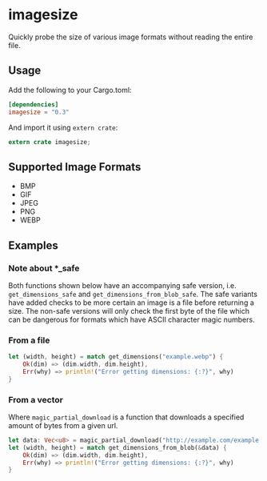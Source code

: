 # imagesize
Quickly probe the size of various image formats without reading the entire file.

## Usage
Add the following to your Cargo.toml:
```toml
[dependencies]
imagesize = "0.3"
```
And import it using `extern crate`:
```rust
extern crate imagesize;
```

## Supported Image Formats
* BMP
* GIF
* JPEG
* PNG
* WEBP

## Examples

### Note about *_safe
Both functions shown below have an accompanying safe version, i.e. `get_dimensions_safe` and `get_dimensions_from_blob_safe`. The safe variants have added checks to be more certain an image is a file before returning a size. The non-safe versions will only check the first byte of the file which can be dangerous for formats which have ASCII character magic numbers.

### From a file
```rust
let (width, height) = match get_dimensions("example.webp") {
    Ok(dim) => (dim.width, dim.height),
    Err(why) => println!("Error getting dimensions: {:?}", why)
}
```

### From a vector
Where `magic_partial_download` is a function that downloads a specified amount of bytes from a given url.
```rust
let data: Vec<u8> = magic_partial_download("http://example.com/example.jpg", 0x200);
let (width, height) = match get_dimensions_from_blob(&data) {
    Ok(dim) => (dim.width, dim.height),
    Err(why) => println!("Error getting dimensions: {:?}", why)
}
```
